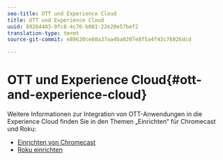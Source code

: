 ```yaml
---
seo-title: OTT und Experience Cloud
title: OTT und Experience Cloud
uuid: 89264403-0fc8-4c76-b001-22e20e57bef2
translation-type: tm+mt
source-git-commit: e89620ce60a37aa4ba0207e8f5a4f43c76026dcd

---
```



# OTT und Experience Cloud{#ott-and-experience-cloud}

Weitere Informationen zur Integration von OTT-Anwendungen in die Experience Cloud finden Sie in den Themen „Einrichten“ für Chromecast und Roku:

* [Einrichten von Chromecast](/help/sdk-implement/setup/set-up-chromecast.md)
* [Roku einrichten](/help/sdk-implement/setup/set-up-roku.md)

